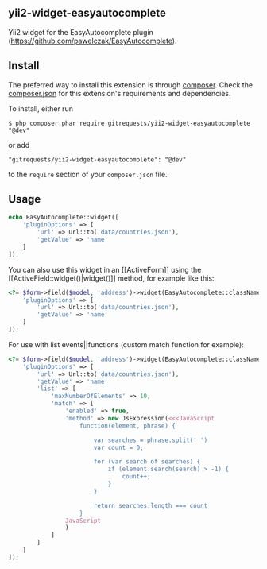 ## yii2-widget-easyautocomplete
Yii2 widget for the EasyAutocomplete plugin (https://github.com/pawelczak/EasyAutocomplete).

## Install

The preferred way to install this extension is through [composer](http://getcomposer.org/download/). Check the [composer.json](https://github.com/gitrequests/yii2-widget-easyautocomplete/blob/master/composer.json) for this extension's requirements and dependencies.

To install, either run

```
$ php composer.phar require gitrequests/yii2-widget-easyautocomplete "@dev"
```

or add

```
"gitrequests/yii2-widget-easyautocomplete": "@dev"
```

to the ```require``` section of your `composer.json` file.

## Usage

```php
echo EasyAutocomplete::widget([
    'pluginOptions' => [
        'url' => Url::to('data/countries.json'),
        'getValue' => 'name'
    ]
]);
```

You can also use this widget in an [[ActiveForm]] using the [[ActiveField::widget()|widget()]]
method, for example like this:

```php
<?= $form->field($model, 'address')->widget(EasyAutocomplete::className(), [
    'pluginOptions' => [
        'url' => Url::to('data/countries.json'),
        'getValue' => 'name'
    ]
]);
```
For use with list events||functions (custom match function for example):

```php
<?= $form->field($model, 'address')->widget(EasyAutocomplete::className(), [
    'pluginOptions' => [
        'url' => Url::to('data/countries.json'),
        'getValue' => 'name'
        'list' => [
            'maxNumberOfElements' => 10,
            'match' => [
                'enabled' => true,
                'method' => new JsExpression(<<<JavaScript
                    function(element, phrase) {

                        var searches = phrase.split(' ')
                        var count = 0;

                        for (var search of searches) {
                            if (element.search(search) > -1) {
                                count++;
                            }
                        }

                        return searches.length === count
                    }
                JavaScript
                )
            ]
        ]
    ]
]);
```